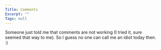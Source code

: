 ```yaml
---
Title: Comments
Excerpt: ""
Tags: null
---
```

<div class="Section1"> Someone just told me that comments are not working (I tried it, sure seemed that way to me). So I guess no one can call me an idiot today then. :) 
</div>